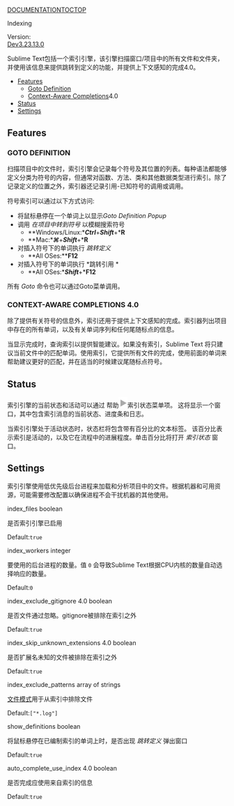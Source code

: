 # 

[DOCUMENTATION](index)[TOC](indexing#toc)[TOP](indexing#)

Indexing

Version:  
[Dev](indexing#ver-dev)[3.2](indexing#ver-3.2)[3.1](indexing#ver-3.1)[3.0](indexing#ver-3.0)

Sublime Text包括一个索引引擎，该引擎扫描窗口/项目中的所有文件和文件夹，并使用该信息来提供跳转到定义的功能，并提供上下文感知的完成4.0。

*   [Features](indexing#features)
    *   [Goto Definition](indexing#goto_definition)
    *   [Context-Aware Completions](indexing#context-aware_completions)4.0
*   [Status](indexing#status)
*   [Settings](indexing#settings)

## Features

### GOTO DEFINITION

扫描项目中的文件时，索引引擎会记录每个符号及其位置的列表。每种语法都能够定义分类为符号的内容，但通常对函数、方法、类和其他数据类型进行索引。除了记录定义的位置之外，索引器还记录引用-已知符号的调用或调用。

符号索引可以通过以下方式访问:


*   将鼠标悬停在一个单词上以显示*Goto Definition Popup*
*   调用 *在项目中转到符号* 以模糊搜索符号
    *   **Windows/Linux:****Ctrl***+***Shift***+***R**
    *   **Mac:****⌘***+***Shift***+***R**
*   对插入符号下的单词执行 *跳转定义*
    *   **All OSes:****F12**
*   对插入符号下的单词执行 *跳转引用 *
    *   **All OSes:****Shift***+***F12**

所有 *Goto* 命令也可以通过Goto菜单调用。

### CONTEXT-AWARE COMPLETIONS 4.0

除了提供有关符号的信息外，索引还用于提供上下文感知的完成。索引器列出项目中存在的所有单词，以及有关单词序列和任何尾随标点的信息。

当显示完成时，查询索引以提供智能建议。如果没有索引，Sublime Text 将只建议当前文件中的匹配单词。使用索引，它提供所有文件的完成，使用前面的单词来帮助建议更好的匹配，并在适当的时候建议尾随标点符号。

## Status

索引引擎的当前状态和活动可以通过 帮助![▶](images/right.svg)索引状态菜单项。 这将显示一个窗口，其中包含索引消息的当前状态、进度条和日志。

当索引引擎处于活动状态时，状态栏将包含带有百分比的文本标签。 该百分比表示索引是活动的，以及它在流程中的进展程度。单击百分比将打开 *索引状态* 窗口。

## Settings

索引引擎使用低优先级后台进程来加载和分析项目中的文件。根据机器和可用资源，可能需要修改配置以确保进程不会干扰机器的其他使用。

index\_files boolean

是否索引引擎已启用

Default:`true`

index\_workers integer

要使用的后台进程的数量。值 `0` 会导致Sublime Text根据CPU内核的数量自动选择响应的数量。

Default:`0`

index\_exclude\_gitignore 4.0 boolean

是否文件通过忽略。gitignore被排除在索引之外

Default:`true`

index\_skip\_unknown\_extensions 4.0 boolean

是否扩展名未知的文件被排除在索引之外

Default:`true`

index\_exclude\_patterns array of strings

[文件模式](file_patterns)用于从索引中排除文件

Default:`["*.log"]`

show\_definitions boolean

将鼠标悬停在已编制索引的单词上时，是否出现 *跳转定义* 弹出窗口

Default:`true`

auto\_complete\_use\_index 4.0 boolean

是否完成应使用来自索引的信息

Default:`true`